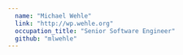 ```yaml
---
  name: "Michael Wehle"
  link: "http://wp.wehle.org"
  occupation_title: "Senior Software Engineer"
  github: "mlwehle"
---
```

